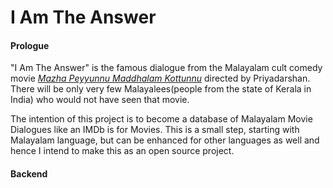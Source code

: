 I Am The Answer
============

#### Prologue ####

"I Am The Answer" is the famous dialogue from the Malayalam cult comedy movie *[Mazha Peyyunnu Maddhalam Kottunnu](http://en.wikipedia.org/wiki/Mazha_Peyyunnu_Maddalam_Kottunnu)* directed by Priyadarshan. There will be only very few Malayalees(people from the state of Kerala in India) who would not have seen that movie.

The intention of this project is to become a database of Malayalam Movie Dialogues like an IMDb is for Movies. This is a small step, starting with Malayalam language, but can be enhanced for other languages as well and hence I intend to make this as an open source project. 

#### Backend ####




